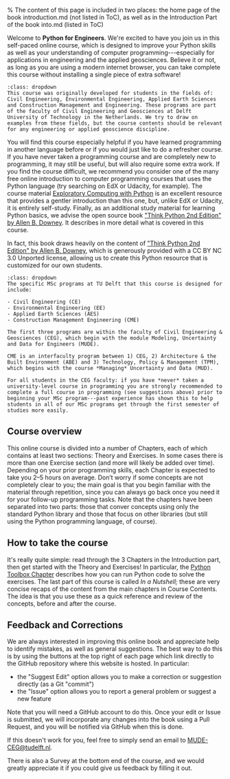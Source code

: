 % The content of this page is included in two places: the home page of the book introduction.md (not listed in ToC), as well as in the Introduction Part of the book into.md (listed in ToC)

Welcome to **Python for Engineers**. We're excited to have you join us in this self-paced online course, which is designed to improve your Python skills as well as your understanding of computer programming---especially for applications in engineering and the applied geosciences. Believe it or not, as long as you are using a modern internet browser, you can take complete this course without installing a single piece of extra software!

```{admonition} What do we mean by "engineers"?
:class: dropdown
This course was originally developed for students in the fields of: Civil Engineering, Environmental Engineering, Applied Earth Sciences and Construction Management and Engineering. These programs are part of the faculty of Civil Engineering and Geosciences at Delft University of Technology in the Netherlands. We try to draw on examples from these fields, but the course contents should be relevant for any engineering or applied geoscience discipline.
```

You will find this course especially helpful if you have learned programming in another language before or if you would just like to do a refresher course. If you have never taken a programming course and are completely new to programming, it may still be useful, but will also require some extra work. If you find the course difficult, we recommend you consider one of the many free online introduction to computer programming courses that uses the Python language (try searching on EdX or Udacity, for example). The course material [Exploratory Computing with Python](https://teachbooks.io/exploratory_computing_with_python/) is an excellent resource that provides a gentler introduction than this one, but, unlike EdX or Udacity, it is entirely self-study. Finally, as an additional study material for learning Python basics, we advise the open source book <a href="https://greenteapress.com/wp/think-python-2e/">"Think Python 2nd Edition" by Allen B. Downey</a>. It describes in more detail what is covered in this course.

In fact, this book draws heavily on the content of ["Think Python 2nd Edition" by Allen B. Downey](https://greenteapress.com/wp/think-python-2e/), which is generously provided with a CC BY NC 3.0 Unported license, allowing us to create this Python resource that is customized for our own students.

```{admonition} Note to TU Delft Students (MSc programs)
:class: dropdown
The specific MSc programs at TU Delft that this course is designed for include:

- Civil Engineering (CE)
- Environmental Engineering (EE)
- Applied Earth Sciences (AES)
- Construction Management Engineering (CME)

The first three programs are within the faculty of Civil Engineering & Geosciences (CEG), which begin with the module Modeling, Uncertainty and Data for Engineers (MUDE).

CME is an interfaculty program between 1) CEG, 2) Architecture & the Built Environment (ABE) and 3) Technology, Policy & Management (TPM), which begins with the course *Managing* Uncertainty and Data (MUD).

For all students in the CEG faculty: if you have *never* taken a university-level course in programming you are strongly recommended to complete a full course in programming (see suggestions above) prior to beginning your MSc program---past experience has shown this to help students in all of our MSc programs get through the first semester of studies more easily.
```

## Course overview

This online course is divided into a number of Chapters, each of which contains at least two sections: Theory and Exercises. In some cases there is more than one Exercise section (and more will likely be added over time). Depending on your prior programming skills, each Chapter is expected to take you 2–5 hours on average. Don’t worry if some concepts are not completely clear to you; the main goal is that you begin familiar with the material through repetition, since you can always go back once you need it for your follow-up programming tasks. Note that the chapters have been separated into two parts: those that conver concepts using only the standard Python library and those that focus on other libraries (but still using the Python programming language, of course).

## How to take the course

It's really quite simple: read through the 3 Chapters in the Introduction part, then get started with the Theory and Exercises! In particular, the [Python Toolbox Chapter](calculator) describes how you can run Python code to solve the exercises. The last part of this course is called *In a Nutshell;* these are very concise recaps of the content from the main chapters in Course Contents. The idea is that you use these as a quick reference and review of the concepts, before and after the course.

## Feedback and Corrections

We are always interested in improving this online book and appreciate help to identify mistakes, as well as general suggestions. The best way to do this is by using the buttons at the top right of each page which link directly to the GitHub repository where this website is hosted. In particular:
- the "Suggest Edit" option allows you to make a correction or suggestion directly (as a Git "commit")
- the "Issue" option allows you to report a general problem or suggest a new feature

Note that you will need a GitHub account to do this. Once your edit or Issue is submitted, we will incorporate any changes into the book using a Pull Request, and you will be notified via GitHub when this is done.

If this doesn't work for you, feel free to simply send an email to MUDE-CEG@tudelft.nl.

There is also a Survey at the bottom end of the course, and we would greatly appreciate it if you could give us feedback by filling it out.